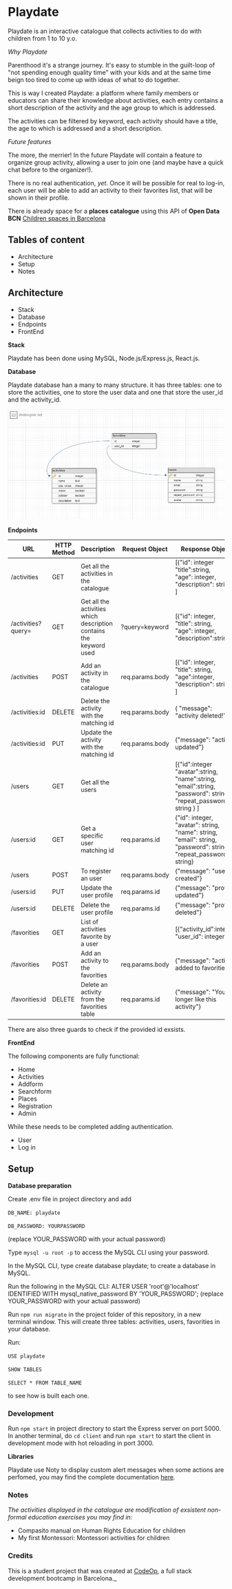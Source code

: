 # Playdate

Playdate is an interactive catalogue that collects activities to do with children from 1 to 10 y.o.

*Why Playdate*

Parenthood it's a strange journey. It's easy to stumble in the guilt-loop of "not spending enough quality time" with your kids and at the same time beign too tired to come up with ideas of what to do together.

This is way I created Playdate: a platform where family members or educators can share their knowledge about activities, each entry contains a short description of the activity and the age group to which is addressed.

The activities can be filtered by keyword, each activity should have a title, the age to which is addressed and a short description.

*Future features* 

The more, the merrier! In the future Playdate will contain a feature to organize group activity, allowing a user to join one (and maybe have a quick chat before to the organizer!).

There is no real authentication, *yet*. Once it will be possible for real to log-in, each user will be able to add an activity to their favorites list, that will be shown in their profile.

There is already space for a **places catalogue** using this API of  **Open Data BCN** [Children spaces in Barcelona](https://opendata-ajuntament.barcelona.cat/data/en/dataset/culturailleure-espaisinfantils/resource/1d94653e-33a4-4ca2-94f6-83de6f3014fb)

## Tables of content

- Architecture
- Setup
- Notes

## Architecture

- Stack
- Database
- Endpoints
- FrontEnd

**Stack**

Playdate has been done using MySQL, Node.js/Express.js, React.js.

**Database**

Playdate database han a many to many structure. it has three tables: one to store the activities, one to store the user data and one that store the user_id and the activity_id.

![database schema](databaseschema.png)


**Endpoints**


| URL                	| HTTP Method 	| Description                                                        	| Request Object  	| Response Object                                                                                                                  	|
|--------------------	|-------------	|--------------------------------------------------------------------	|-----------------	|----------------------------------------------------------------------------------------------------------------------------------	|
| /activities        	| GET         	| Get all the activities in the catalogue                            	|                 	| [{"id": integer<br>"title":string,<br>"age": integer,<br>"description": string} ]                                                   	|
| /activities?query= 	| GET         	| Get all the activities which description contains the keyword used 	| ?query=keyword  	| [{"id": integer,<br>"title": string,<br>"age": integer,<br>"description":string} ]                                                  	|
| /activities        	| POST        	| Add an activity in the catalogue                                   	| req.params.body 	| [{"id": integer,<br>"title": string,<br>"age":integer,<br>"description": string} ]                                                  	|
| /activities:id     	| DELETE      	| Delete the activity with the matching id                           	| req.params.body 	| { "message": "activity deleted!"}                                                                                                	|
| /activities:id     	| PUT         	| Update the activity with the matching id                           	| req.params.body 	| {"message": "activity updated"}                                                                                                  	|
| /users             	| GET         	| Get all the users                                                  	|                 	| [{"id":integer<br>"avatar":string,<br>"name":string, <br>"email":string,<br>"password": string, <br>"repeat_password": string } ]    	|
| /users:id          	| GET         	| Get a specific user matching id                                    	| req.params.id   	| {"id": integer,<br>"avatar": string,<br>"name": string,<br>"email": string,<br>"password": string,<br>"repeat_password": string} 	|
| /users             	| POST        	| To register an user                                                	| req.params.body 	| {"message": "user created"}                                                                                                      	|
| /users:id          	| PUT         	| Update the user profile                                            	| req.params.id   	| {"message": "profile updated"}                                                                                                   	|
| /users:id          	| DELETE      	| Delete the user profile                                            	| req.params.id   	| {"message": "profile deleted"}                                                                                                   	|
| /favorities        	| GET         	| List of activities favorite by a user                              	|                 	| [{"activity_id":integer,<br>"user_id": integer} ]                                                                                  	|
| /favorities        	| POST        	| Add an activity to the favorities                                  	| req.params.body 	| {"message": "activity added to favorities"}                                                                                      	|
| /favorities:id     	| DELETE      	| Delete an activity from the favorities table                       	| req.params.id   	| {"message": "You no longer like this activity"}                                                                                  	|

There are also three guards to check if the provided id exsists.

**FrontEnd**

The following components are fully functional:

- Home
- Activities
- Addform
- Searchform
- Places
- Registration
- Admin

While these needs to be completed adding authentication.
- User
- Log in

## Setup

**Database preparation**

Create .env file in project directory and add

`DB_NAME: playdate`

`DB_PASSWORD: YOURPASSWORD`

(replace YOUR_PASSWORD with your actual password)

Type `mysql -u root -p` to access the MySQL CLI using your password.

In the MySQL CLI, type create database playdate; to create a database in MySQL.

Run the following in the MySQL CLI: ALTER USER 'root'@'localhost' IDENTIFIED WITH mysql_native_password BY 'YOUR_PASSWORD'; (replace YOUR_PASSWORD with your actual password)

Run `npm run migrate` in the project folder of this repository, in a new terminal window. This will create three tables: activities, users, favorities in your database.

Run:

 `USE playdate` 

 `SHOW TABLES`

  `SELECT * FROM TABLE_NAME`

 to see how is built each one.

### **Development**

Run `npm start` in project directory to start the Express server on port 5000.
In another terminal, do `cd client` and run `npm start` to start the client in development mode with hot reloading in port 3000.

**Libraries**


Playdate use Noty to display custom alert messages when some actions are perfomed, you may find the complete documentation [here](https://ned.im/noty/#/).


### Notes

*The activities displayed in the catalogue are modification of exsistent non-formal education exercises you may find in:*

- Compasito manual on Human Rights Education for children
- My first Montessori: Montessori activities for children

### Credits

This is a student project that was created at [CodeOp](http://codeop.tech), a full stack development bootcamp in Barcelona._

